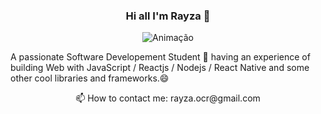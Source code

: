 

<h3 align="center">Hi all I'm Rayza 👋</h3>

<!-- <p style="display:flex; justify-content:center;"> -->

<p align="center">
<img  src="https://camo.githubusercontent.com/cdbee60d64689371b2b2f9438037116e9fe7ee74/68747470733a2f2f6d656469612e67697068792e636f6d2f6d656469612f4c3152317476493973766b495777705659722f67697068792e676966" alt="Animação"/>
</p>




<p>A passionate  Software Developement Student 🚀 having an experience of building Web  with JavaScript / Reactjs / Nodejs / React Native and some other cool libraries and frameworks.😄</p>

<p align="center">📫 How to contact me: rayza.ocr@gmail.com</p>




<!--
**RayzaOliveira/RayzaOliveira** is a ✨ _special_ ✨ repository because its `README.md` (this file) appears on your GitHub profile.

Here are some ideas to get you started:

- 🔭 I’m currently working on ...
- 🌱 I’m currently learning ...
- 👯 I’m looking to collaborate on ...
- 🤔 I’m looking for help with ...
- 💬 Ask me about ...
- 📫 How to reach me: ...
- 😄 Pronouns: ...
- ⚡ Fun fact: ...
-->
